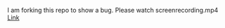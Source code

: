 I am forking this repo to show a bug.
Please watch screenrecording.mp4
[Link](https://github.com/claymeisman/TXSamples_ASP.NET_CSharp/blob/main/ScreenRecording.mp4)
